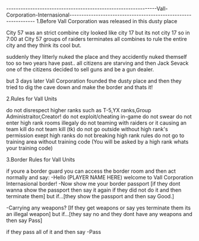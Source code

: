 ---------------------------------------------------------------Vall-Corporation-Internasional---------------------------------------------------------------
1.Before Vall Corporation was released in this dusty place

City 57 was an strict combine city looked like city 17 but its not city 17
so in 7:00 at City 57 groups of raiders terminates all combines to rule the entire city
and they think its cool but.

suddenly they litterly nuked the place and they accidently nuked themself too
so two years have past.. all citizens are starving and then Jack Sevack one of the citizens
decided to sell guns and be a gun dealer.

but 3 days later Vall Corporation founded the dusty place and then they tried to dig the
cave down and make the border and thats it!

2.Rules for Vall Units

do not disrespect higher ranks such as T-5,YX ranks,Group Administraitor,Creator!
do not exploit/cheating in-game
do not swear
do not enter high rank rooms illegaly
do not teaming with raiders or it causing an team kill
do not team kill (tk)
do not go outside without high rank's permission exept high ranks
do not breaking high rank rules
do not go to training area without training code (You will be asked by a high rank whats your training code)

3.Border Rules for Vall Units

if youre a border guard you can access the border room and then act normally and say:
-Hello (PLAYER NAME HERE) welcome to Vall Corporation Internasional border!
-Now show me your border passport [if they dont wanna show the passport then say it again if they did not do it and then terminate them] but if...[they show the passport and then say Good.]

-Carrying any weapons?  [If they get weapons or say yes terminate them its an illegal weapon] but if...[they say no and they dont have any weapons and then say Pass]

if they pass all of it and then say
-Pass
